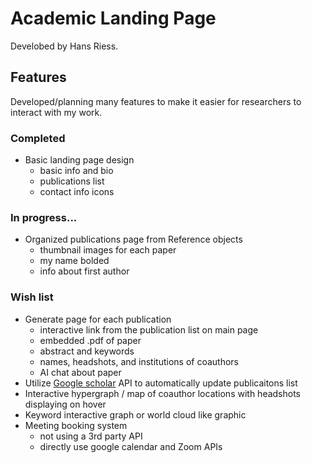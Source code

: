 # Academic Landing Page
Develobed by Hans Riess.

## Features
Developed/planning many features to make it easier for researchers to interact with my work.

### Completed
* Basic landing page design
  * basic info and bio
  * publications list
  * contact info icons

### In progress...
* Organized publications page from Reference objects
  * thumbnail images for each paper
  * my name bolded
  * info about first author 

### Wish list 
* Generate page for each publication
  * interactive link from the publication list on main page
  * embedded .pdf of paper
  * abstract and keywords
  * names, headshots, and institutions of coauthors
  * AI chat about paper 
* Utilize [Google scholar](https://serpapi.com/google-scholar-api) API to automatically update publicaitons list
* Interactive hypergraph / map of coauthor locations with headshots displaying on hover
* Keyword interactive graph or world cloud like graphic
* Meeting booking system
  * not using a 3rd party API
  * directly use google calendar and Zoom APIs
